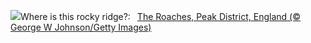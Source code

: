 ![](https://www.bing.com/th?id=OHR.TheRoachesPeakDistrict_EN-US9733115206_UHD.jpg&w=1000)Where is this rocky ridge?:&nbsp;&ensp;[The Roaches, Peak District, England (© George W Johnson/Getty Images)](https://www.bing.com/th?id=OHR.TheRoachesPeakDistrict_EN-US9733115206_UHD.jpg)
<br><br/>
